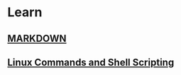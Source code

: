 # Learn
## [MARKDOWN](./MARKDOWN.md)
## [Linux Commands and Shell Scripting](./LinuxCommandsAndShellScripting.md)
